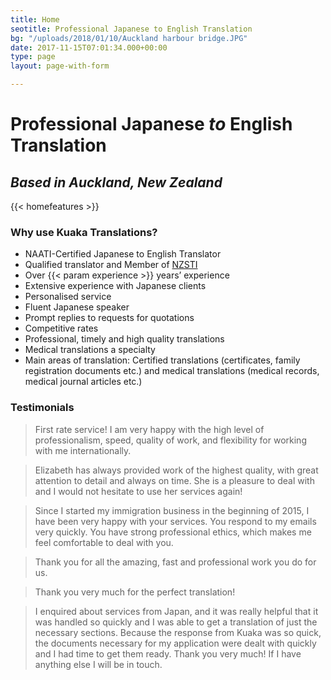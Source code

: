 ```yaml
---
title: Home
seotitle: Professional Japanese to English Translation
bg: "/uploads/2018/01/10/Auckland harbour bridge.JPG"
date: 2017-11-15T07:01:34.000+00:00
type: page
layout: page-with-form

---
```

# Professional Japanese _to_ English Translation

## _Based in Auckland, New Zealand_

{{< homefeatures >}} 

### Why use Kuaka Translations?

* NAATI-Certified Japanese to English Translator
* Qualified translator and Member of [NZSTI](https://www.nzsti.org/)
* Over {{< param experience >}} years’ experience
* Extensive experience with Japanese clients
* Personalised service
* Fluent Japanese speaker
* Prompt replies to requests for quotations
* Competitive rates
* Professional, timely and high quality translations
* Medical translations a specialty
*	Main areas of translation: Certified translations (certificates, family registration documents etc.) and medical translations (medical records, medical journal articles etc.)

### Testimonials

> First rate service! I am very happy with the high level of professionalism, speed, quality of work, and flexibility for working with me internationally.

> Elizabeth has always provided work of the highest quality, with great attention to detail and always on time. She is a pleasure to deal with and I would not hesitate to use her services again!

> Since I started my immigration business in the beginning of 2015, I have been very happy with your services. You respond to my emails very quickly. You have strong professional ethics, which makes me feel comfortable to deal with you.

> Thank you for all the amazing, fast and professional work you do for us.

> Thank you very much for the perfect translation!

> I enquired about services from Japan, and it was really helpful that it was handled so quickly and I was able to get a translation of just the necessary sections. Because the response from Kuaka was so quick, the documents necessary for my application were dealt with quickly and I had time to get them ready. Thank you very much! If I have anything else I will be in touch.
